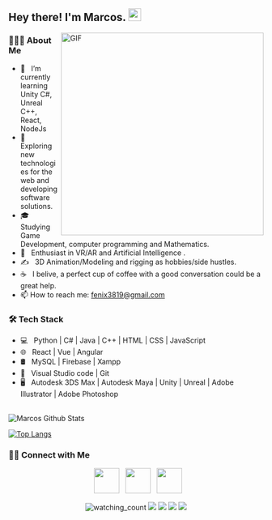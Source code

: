 <h2> Hey there! I'm Marcos. <img src="https://github.com/souvikguria98/souvikguria98/blob/master/Hi.gif" width="25"></h2>
<img align="right" alt="GIF" src="https://media.giphy.com/media/sV58d5Y5YMWNpW0Pcj/giphy.gif" width="400"/>

<h3> 👨🏻‍💻 About Me </h3>

- 🔭 &nbsp; I’m currently learning Unity C#, Unreal C++, React, NodeJs
- 🤔 &nbsp; Exploring new technologies for the web and developing software solutions.
- 🎓 &nbsp; Studying Game Development, computer programming and Mathematics.
- 🌱 &nbsp; Enthusiast in VR/AR and Artificial Intelligence .
- ✍️ &nbsp; 3D Animation/Modeling and rigging as hobbies/side hustles.
- ☕ &nbsp; I belive, a perfect cup of coffee with a good conversation could be a great help.
- 📫 How to reach me: fenix3819@gmail.com

<h3>🛠 Tech Stack</h3>

- 💻 &nbsp; Python | C# | Java | C++ | HTML | CSS | JavaScript 
- 🌐 &nbsp; React | Vue | Angular
- 🛢 &nbsp; MySQL | Firebase | Xampp
- 🔧 &nbsp; Visual Studio code | Git
- 🖥 &nbsp; Autodesk 3DS Max | Autodesk Maya | Unity | Unreal | Adobe Illustrator | Adobe Photoshop

<br>

<!-- ![souvik's Github Stats](https://github-readme-stats.vercel.app/api?username=devSouvik&show_icons=true&title_color=fff&icon_color=79ff97&text_color=9f9f9f&bg_color=151515) -->
<img align="center" src="https://github-readme-stats.vercel.app/api?username=MarcosPimienta&include_all_commits=true&count_private=true&show_icons=true&line_height=20&title_color=07d2f1&icon_color=07d2f1&text_color=D3D3D3&bg_color=0,000000,101819" alt="Marcos Github Stats">

</br>


[![Top Langs](https://github-readme-stats.vercel.app/api/top-langs/?username=MarcosPimienta&layout=compact&title_color=b75fa3&text_color=b75fa3&bg_color=101819)](https://github.com/MarcosPimienta/github-readme-stats)

<h3> 🤝🏻 Connect with Me </h3>

<p align="center">
&nbsp; <a href="https://twitter.com/Marcos_Pimienta" target="_blank" rel="noopener noreferrer"><img src="https://img.icons8.com/plasticine/100/000000/twitter.png" width="50" /></a>  
&nbsp; <a href="https://www.linkedin.com/in/marcospimienta/" target="_blank" rel="noopener noreferrer"><img src="https://img.icons8.com/plasticine/100/000000/linkedin.png" width="50" /></a>
&nbsp; <a href="mailto:fenix3819@gmail.com" target="_blank" rel="noopener noreferrer"><img src="https://img.icons8.com/plasticine/100/000000/gmail.png"  width="50" /></a>
</p>

 <p align="center">
  <img src="https://komarev.com/ghpvc/?username=MarcosPimienta&color=brightgreen" alt="watching_count" />
  <img src="https://img.shields.io/badge/Age-31-blue" />
  <img src="https://img.shields.io/badge/Focus-Game%20Development-brightgreen" />
  <img src="https://img.shields.io/badge/Lives-Medellín-success" />
  <img src="https://img.shields.io/badge/Languages-English%20%26%20Spanish-brightgreen" />
</p>
<p align="center">
